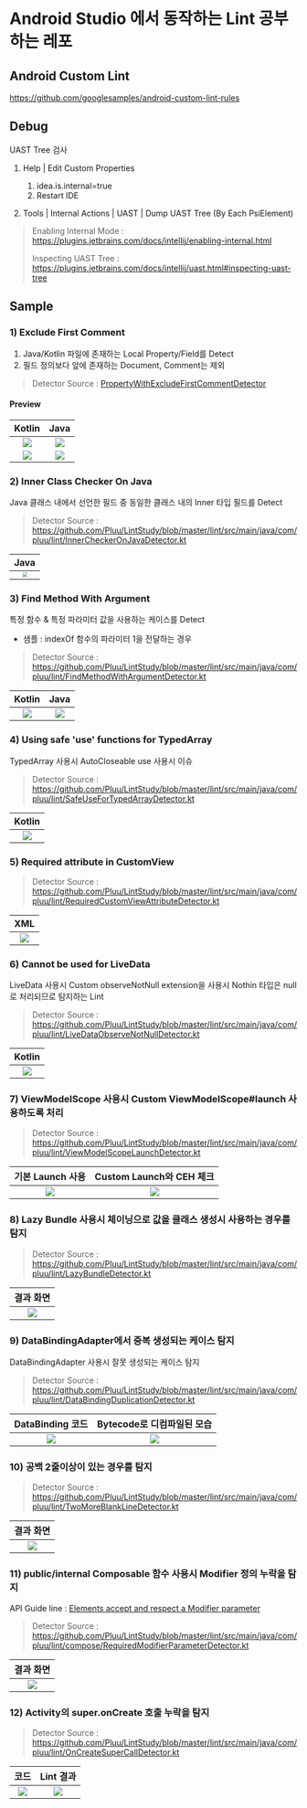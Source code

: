 # Android Studio 에서 동작하는 Lint 공부하는 레포

## Android Custom Lint

https://github.com/googlesamples/android-custom-lint-rules

## Debug

UAST Tree 검사

1. Help | Edit Custom Properties
   1. idea.is.internal=true
   2. Restart IDE

2. Tools | Internal Actions | UAST | Dump UAST Tree (By Each PsiElement)

> Enabling Internal Mode : https://plugins.jetbrains.com/docs/intellij/enabling-internal.html
>
> Inspecting UAST Tree : https://plugins.jetbrains.com/docs/intellij/uast.html#inspecting-uast-tree

## Sample 

### 1) Exclude First Comment

1. Java/Kotlin 파일에 존재하는 Local Property/Field를 Detect
2. 필드 정의보다 앞에 존재하는 Document, Comment는 제외

> Detector Source : [PropertyWithExcludeFirstCommentDetector](https://github.com/Pluu/LintStudy/blob/master/lint/src/main/java/com/pluu/lint/PropertyWithExcludeFirstCommentDetector.kt)

#### Preview

|               Kotlin                |               Java                |
| :---------------------------------: | :-------------------------------: |
| <img src="arts/efc_kotlin_1.png" /> | <img src="arts/efc_java_1.png" /> |
| <img src="arts/efc_kotlin_2.png" /> | <img src="arts/efc_java_2.png" /> |

### 2) Inner Class Checker On Java

Java 클래스 내에서 선언한 필드 중 동일한 클래스 내의 Inner 타입 필드를 Detect

> Detector Source : https://github.com/Pluu/LintStudy/blob/master/lint/src/main/java/com/pluu/lint/InnerCheckerOnJavaDetector.kt

|                           Java                            |
| :-------------------------------------------------------: |
| <img src="arts/inner_class_java.png" style="zoom:50%;" /> |

### 3) Find Method With Argument

특정 함수 & 특정 파라미터 값을 사용하는 케이스를 Detect 

- 샘플 : indexOf 함수의 파라미터 1을 전달하는 경우

> Detector Source : https://github.com/Pluu/LintStudy/blob/master/lint/src/main/java/com/pluu/lint/FindMethodWithArgumentDetector.kt

|               Kotlin               |               Java               |
| :--------------------------------: | :------------------------------: |
| <img src="arts/fmwa_kotlin.png" /> | <img src="arts/fmwa_java.png" /> |

### 4) Using safe 'use' functions for TypedArray

TypedArray 사용시 AutoCloseable use 사용시 이슈

> Detector Source : https://github.com/Pluu/LintStudy/blob/master/lint/src/main/java/com/pluu/lint/SafeUseForTypedArrayDetector.kt

|                Kotlin                |
| :----------------------------------: |
| <img src="arts/sufta_kotlin.png"  /> |

### 5) Required attribute in CustomView

> Detector Source : https://github.com/Pluu/LintStudy/blob/master/lint/src/main/java/com/pluu/lint/RequiredCustomViewAttributeDetector.kt

|   XML   |
| :--: |
| <img src="arts/required_attribute.png" /> |

### 6) Cannot be used for LiveData<Nothing>

LiveData 사용시 Custom observeNotNull extension을 사용시 Nothin 타입은 null로 처리되므로 탐지하는 Lint

> Detector Source : https://github.com/Pluu/LintStudy/blob/master/lint/src/main/java/com/pluu/lint/LiveDataObserveNotNullDetector.kt

|                        Kotlin                         |
| :---------------------------------------------------: |
| <img src="arts/LiveDataObserveNotNullDetector.png" /> |

### 7) ViewModelScope 사용시 Custom ViewModelScope#launch 사용하도록 처리

> Detector Source : https://github.com/Pluu/LintStudy/blob/master/lint/src/main/java/com/pluu/lint/ViewModelScopeLaunchDetector.kt

|            기본 Launch 사용             |        Custom Launch와 CEH 체크         |
| :-------------------------------------: | :-------------------------------------: |
| <img src="arts/viewmodelscope_1.png" /> | <img src="arts/viewmodelscope_2.png" /> |

### 8) Lazy Bundle 사용시 체이닝으로 값을 클래스 생성시 사용하는 경우를 탐지

> Detector Source : https://github.com/Pluu/LintStudy/blob/master/lint/src/main/java/com/pluu/lint/LazyBundleDetector.kt

|             결과 화면             |
| :-------------------------------: |
| <img src="arts/LazyBundle.png" /> |

### 9) DataBindingAdapter에서 중복 생성되는 케이스 탐지

DataBindingAdapter 사용시 잘못 생성되는 케이스 탐지

> Detector Source : https://github.com/Pluu/LintStudy/blob/master/lint/src/main/java/com/pluu/lint/DataBindingDuplicationDetector.kt

|           DataBinding 코드           |      Bytecode로 디컴파일된 모습       |
| :----------------------------------: | :-----------------------------------: |
| <img src="arts/databinding_1.png" /> | <img src="arts/databinding_2.png"  /> |

### 10) 공백 2줄이상이 있는 경우를 탐지

> Detector Source : https://github.com/Pluu/LintStudy/blob/master/lint/src/main/java/com/pluu/lint/TwoMoreBlankLineDetector.kt

|               결과 화면               |
| :-----------------------------------: |
| <img src="arts/two_more_space.png" /> |

### 11) public/internal Composable 함수 사용시 Modifier 정의 누락을 탐지

API Guide line : [Elements accept and respect a Modifier parameter](https://android.googlesource.com/platform/frameworks/support/+/androidx-main/compose/docs/compose-api-guidelines.md#elements-accept-and-respect-a-modifier-parameter)

> Detector Source : https://github.com/Pluu/LintStudy/blob/master/lint/src/main/java/com/pluu/lint/compose/RequiredModifierParameterDetector.kt

|                결과 화면                 |
| :--------------------------------------: |
| <img src="arts/required_modifier.png" /> |

### 12) Activity의 super.onCreate 호출 누락을 탐지

> Detector Source : https://github.com/Pluu/LintStudy/blob/master/lint/src/main/java/com/pluu/lint/OnCreateSuperCallDetector.kt

|                  코드                  |               Lint 결과                |
| :------------------------------------: | :------------------------------------: |
| <img src="arts/OnCreateSuper_1.png" /> | <img src="arts/OnCreateSuper_2.png" /> |

